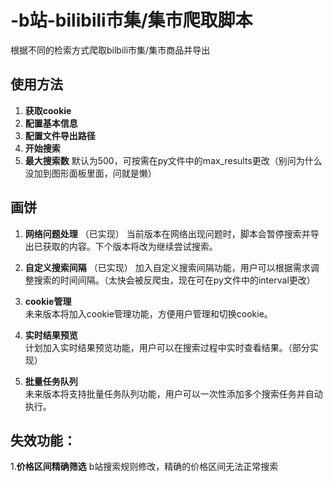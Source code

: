 # -b站-bilibili市集/集市爬取脚本
根据不同的检索方式爬取bilbili市集/集市商品并导出

## 使用方法

1. **获取cookie**  
2. **配置基本信息**  
3. **配置文件导出路径**  
4. **开始搜索**  
5. **最大搜索数**
   默认为500，可按需在py文件中的max_results更改（别问为什么没加到图形面板里面，问就是懒）

## 画饼

1. **网络问题处理**  （已实现）
   当前版本在网络出现问题时，脚本会暂停搜索并导出已获取的内容。下个版本将改为继续尝试搜索。

2. **自定义搜索间隔**  （已实现）
   加入自定义搜索间隔功能，用户可以根据需求调整搜索的时间间隔。（太快会被反爬虫，现在可在py文件中的interval更改）

3. **cookie管理**  
   未来版本将加入cookie管理功能，方便用户管理和切换cookie。

4. **实时结果预览**  
   计划加入实时结果预览功能，用户可以在搜索过程中实时查看结果。（部分实现）

5. **批量任务队列**  
   未来版本将支持批量任务队列功能，用户可以一次性添加多个搜索任务并自动执行。

## 失效功能：
1.**价格区间精确筛选**
   b站搜索规则修改，精确的价格区间无法正常搜索
